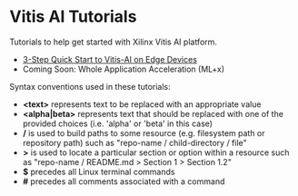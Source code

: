 # Vitis AI Tutorials
Tutorials to help get started with Xilinx Vitis AI platform.

 - [3-Step Quick Start to Vitis-AI on Edge Devices](3-step_quick-start/README.md)
 - Coming Soon: Whole Application Acceleration (ML+x)

Syntax conventions used in these tutorials:
  - **\<text\>** represents text to be replaced with an appropriate value
  - **\<alpha|beta\>** represents text that should be replaced with one of the provided choices (i.e. 'alpha' or 'beta' in this case)
  - **/** is used to build paths to some resource (e.g. filesystem path or repository path) such as "repo-name / child-directory / file"
  - **>** is used to locate a particular section or option within a resource such as "repo-name / README.md > Section 1 > Section 1.2"
  - **$** precedes all Linux terminal commands
  - **#** precedes all comments associated with a command
